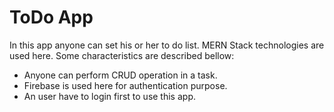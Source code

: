 # ToDo App

In this app anyone can set his or her to do list. MERN Stack technologies are used here. Some characteristics are described bellow:

- Anyone can perform CRUD operation in a task.
- Firebase is used here for authentication purpose.
- An user have to login first to use this app.
